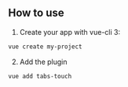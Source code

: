 

## How to use

1. Create your app with vue-cli 3:

```bash
vue create my-project
```

2. Add the plugin

```bash
vue add tabs-touch
```

